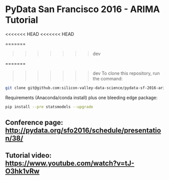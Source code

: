 # PyData San Francisco 2016 - ARIMA Tutorial

<<<<<<< HEAD
<<<<<<< HEAD

=======
>>>>>>> dev

=======
>>>>>>> dev
To clone this repository, run the command:
```bash
git clone git@github.com:silicon-valley-data-science/pydata-sf-2016-arima-tutorial.git
```

Requirements (Anaconda/conda install) plus one bleeding edge package:
```bash
pip install --pre statsmodels --upgrade
```

## Conference page: http://pydata.org/sfo2016/schedule/presentation/38/

## Tutorial video: https://www.youtube.com/watch?v=tJ-O3hk1vRw
